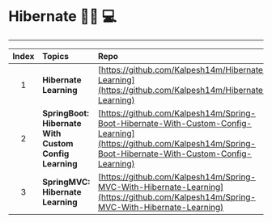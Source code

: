 # Hibernate :man_technologist:	:computer:

---

| Index | Topics | Repo |
| :-------------: | :------------- |:-------------| 
| 1 | **Hibernate Learning** | [https://github.com/Kalpesh14m/Hibernate-Learning](https://github.com/Kalpesh14m/Hibernate-Learning)|
| 2 | **SpringBoot: Hibernate With Custom Config Learning** | [https://github.com/Kalpesh14m/Spring-Boot-Hibernate-With-Custom-Config-Learning](https://github.com/Kalpesh14m/Spring-Boot-Hibernate-With-Custom-Config-Learning) |
| 3 | **SpringMVC: Hibernate Learning** | [https://github.com/Kalpesh14m/Spring-MVC-With-Hibernate-Learning](https://github.com/Kalpesh14m/Spring-MVC-With-Hibernate-Learning) |

